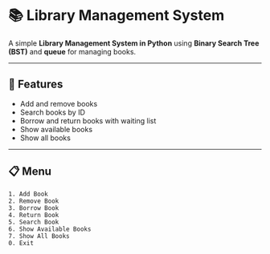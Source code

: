 # 📚 Library Management System

A simple **Library Management System in Python** using **Binary Search Tree (BST)** and **queue** for managing books.

---

## 🚀 Features

* Add and remove books
* Search books by ID
* Borrow and return books with waiting list
* Show available books
* Show all books

---

## 📋 Menu

```
1. Add Book
2. Remove Book
3. Borrow Book
4. Return Book
5. Search Book
6. Show Available Books
7. Show All Books
0. Exit
```
